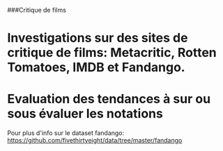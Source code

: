 ###Critique de films

# Investigations sur des sites de critique de films: Metacritic, Rotten Tomatoes, IMDB et Fandango.
# Evaluation des tendances à sur ou sous évaluer les notations

Pour plus d'info sur le dataset fandango: 
https://github.com/fivethirtyeight/data/tree/master/fandango
